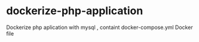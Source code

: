 # dockerize-php-application
Dockerize php aplication with mysql , containt docker-compose.yml Docker file
